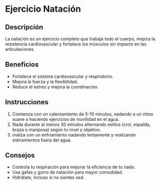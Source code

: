 # Ejercicio Natación

## Descripción
La natación es un ejercicio completo que trabaja todo el cuerpo, mejora la resistencia cardiovascular y fortalece los músculos sin impacto en las articulaciones.

## Beneficios
- Fortalece el sistema cardiovascular y respiratorio.
- Mejora la fuerza y la flexibilidad.
- Reduce el estrés y mejora la coordinación.
## Instrucciones
1.  Comienza con un calentamiento de 5-10 minutos, nadando a un ritmo suave o haciendo ejercicios de movilidad en el agua.
2. Nada durante al menos 30 minutos alternando estilos (crol, espalda, braza o mariposa) según tu nivel y objetivo.
3. inaliza con un enfriamiento nadando lentamente y realizando estiramientos fuera del agua.
## Consejos
- Controla tu respiración para mejorar la eficiencia de tu nado.
- Usa gafas y gorro de natación para mayor comodidad.
- Hidrátate, incluso si no sientes sed.